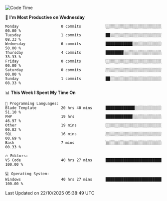 <!--START_SECTION:waka-->
![Code Time](http://img.shields.io/badge/Code%20Time-6%2C175%20hrs%2012%20mins-blue)

📅 **I'm Most Productive on Wednesday** 

```text
Monday                   0 commits           ░░░░░░░░░░░░░░░░░░░░░░░░░   00.00 % 
Tuesday                  1 commits           ██░░░░░░░░░░░░░░░░░░░░░░░   08.33 % 
Wednesday                6 commits           ████████████░░░░░░░░░░░░░   50.00 % 
Thursday                 4 commits           ████████░░░░░░░░░░░░░░░░░   33.33 % 
Friday                   0 commits           ░░░░░░░░░░░░░░░░░░░░░░░░░   00.00 % 
Saturday                 0 commits           ░░░░░░░░░░░░░░░░░░░░░░░░░   00.00 % 
Sunday                   1 commits           ██░░░░░░░░░░░░░░░░░░░░░░░   08.33 % 
```


📊 **This Week I Spent My Time On** 

```text
💬 Programming Languages: 
Blade Template           20 hrs 40 mins      █████████████░░░░░░░░░░░░   51.10 % 
PHP                      19 hrs              ████████████░░░░░░░░░░░░░   46.97 % 
Other                    19 mins             ░░░░░░░░░░░░░░░░░░░░░░░░░   00.82 % 
SQL                      16 mins             ░░░░░░░░░░░░░░░░░░░░░░░░░   00.69 % 
Bash                     7 mins              ░░░░░░░░░░░░░░░░░░░░░░░░░   00.33 % 

🔥 Editors: 
VS Code                  40 hrs 27 mins      █████████████████████████   100.00 % 

💻 Operating System: 
Windows                  40 hrs 27 mins      █████████████████████████   100.00 % 
```


 Last Updated on 22/10/2025 05:38:49 UTC
<!--END_SECTION:waka-->
